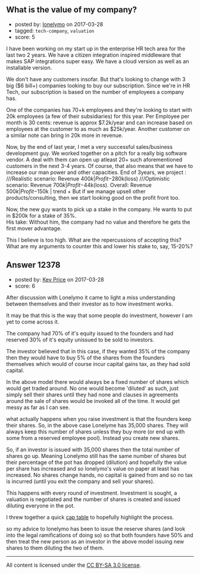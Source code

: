 ## What is the value of my company?

- posted by: [lonelymo](https://stackexchange.com/users/199347/lonelymo) on 2017-03-28
- tagged: `tech-company`, `valuation`
- score: 5


I have been working on my start up in the enterprise HR tech area for the last two 2 years. We have a citizen integration inspired middleware that makes SAP integrations super easy. We have a cloud version as well as an installable version.

We don't have any customers insofar. But that's looking to change with 3 big ($6 bill+) companies looking to buy our subscription. Since we're in HR Tech, our subscription is based on the number of employees a company has.

One of the companies has 70+k employees and they're looking to start with 20k employees (a few of their subsidiaries) for this year. Per Employee per month is 30 cents: revenue is approx $7.2k/year and can increase based on employees at the customer to as much as $25k/year. Another customer on a similar note can bring in 20k more in revenue.

Now, by the end of last year, I met a very successful sales/business development guy. We worked together on a pitch for a really big software vendor. A deal with them can open up atleast 20+ such aforementioned customers in the next 3-4 years. Of course, that also means that we have to increase our man power and other capacities. 
End of 3years, we project :
 ///Realistic  scenario: Revenue $400k | Profit -$280k(loss)
 ///Optimistic scenario: Revenue $700k | Profit -$44k(loss).
 Overall: Revenue $500k | Profit -$150k | trend +
 But if we manage upsell other products/consulting, then we start looking good on the profit front too.

 Now, the new guy wants to pick up a stake in the company. He wants to put in $200k for a stake of 35%.  
 His take: Without him, the company had no value and therefore he gets the first mover advantage.

This I believe is too high. What are the repercussions of accepting this?
What are my arguments to counter this and lower his stake to, say, 15-20%?





## Answer 12378

- posted by: [Kev Price](https://stackexchange.com/users/1109274/kev-price) on 2017-03-28
- score: 6

<p>After discussion with Lonelymo it came to light a miss understanding between themselves and their investor as to how investment works.</p>

<p>It may be that this is the way that some people do investment, however I am yet to come across it.</p>

<p>The company had 70% of it's equity issued to the founders and had reserved 30% of it's equity unissued to be sold to investors.</p>

<p>The investor believed that in this case, if they wanted 35% of the company then they would have to buy 5% of the shares from the founders themselves which would of course incur capital gains tax, as they had sold capital.</p>

<p>In the above model there would always be a fixed number of shares which would get traded around. No one would become 'diluted' as such, just simply sell their shares until they had none and clauses in agreements around the sale of shares would be invoked all of the time. It would get messy as far as I can see.</p>

<p>what actually happens when you raise investment is that the founders keep their shares. So, in the above case Lonelyme has 35,000 shares. They will always keep this number of shares unless they buy more (or end up with some from a reserved employee pool). Instead you create new shares.</p>

<p>So, if an investor is issued with 35,000 shares then the total number of shares go up. Meaning Lonelymo still has the same number of shares but their percentage of the pot has dropped (dilution) and hopefully the value per share has increased and so lonelymo's value on paper at least has increased. No shares change hands, no capital is gained from and so no tax is incurred (until you exit the company and sell your shares).</p>

<p>This happens with every round of investment. Investment is sought, a valuation is negotiated and the number of shares is created and issued diluting everyone in the pot.</p>

<p>I threw together a quick <a href="https://docs.google.com/spreadsheets/d/1WMKnwPD6DAkevcqyUCGjBYBt1CaGp0hhhgUiOTLnGmk/edit?usp=sharing" rel="noreferrer">cap table</a> to hopefully highlight the process.</p>

<p>so my advice to lonelymo has been to issue the reserve shares (and look into the legal ramifications of doing so) so that both founders have 50% and then treat the new person as an investor in the above model issuing new shares to them diluting the two of them.</p>




---

All content is licensed under the [CC BY-SA 3.0 license](https://creativecommons.org/licenses/by-sa/3.0/).
